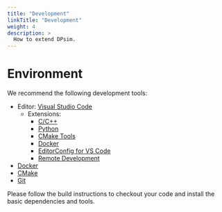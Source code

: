 ```yaml
---
title: "Development"
linkTitle: "Development"
weight: 4
description: >
  How to extend DPsim.
---
```


# Environment

We recommend the following development tools:

- Editor: [Visual Studio Code](https://code.visualstudio.com)
   - Extensions:
      - [C/C++](https://marketplace.visualstudio.com/items?itemName=ms-vscode.cpptools)
      - [Python](https://marketplace.visualstudio.com/items?itemName=ms-python.python)
      - [CMake Tools](https://marketplace.visualstudio.com/items?itemName=vector-of-bool.cmake-tools)
      - [Docker](https://marketplace.visualstudio.com/items?itemName=ms-azuretools.vscode-docker)
      - [EditorConfig for VS Code](https://marketplace.visualstudio.com/items?itemName=EditorConfig.EditorConfig)
      - [Remote Development](https://marketplace.visualstudio.com/items?itemName=ms-vscode-remote.vscode-remote-extensionpack)
- [Docker](https://www.docker.com)
- [CMake](https://cmake.org)
- [Git](https://git-scm.com)

Please follow the build instructions to checkout your code and install the basic dependencies and tools.
